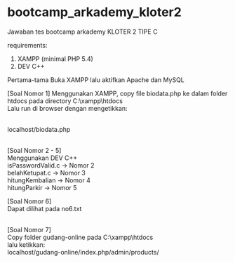 # bootcamp_arkademy_kloter2
Jawaban tes bootcamp arkademy KLOTER 2 TIPE C

requirements:

1. XAMPP (minimal PHP 5.4)
2. DEV C++

Pertama-tama Buka XAMPP lalu aktifkan Apache dan MySQL

[Soal Nomor 1]
Menggunakan XAMPP, copy file biodata.php ke dalam folder htdocs pada directory C:\xampp\htdocs </br>
Lalu run di browser dengan mengetikkan: </br></br>

localhost/biodata.php </br></br>

[Soal Nomor 2 - 5] </br>
Menggunakan DEV C++ </br>
isPasswordValid.c -> Nomor 2 </br>
belahKetupat.c -> Nomor 3 </br>
hitungKembalian -> Nomor 4 </br>
hitungParkir -> Nomor 5 </br>

[Soal Nomor 6] </br>
Dapat dilihat pada no6.txt  </br></br>

[Soal Nomor 7] </br>
Copy folder gudang-online pada C:\xampp\htdocs</br>
lalu ketikkan: </br>
localhost/gudang-online/index.php/admin/products/
